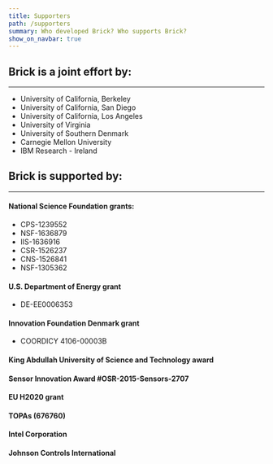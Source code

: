```yaml
---
title: Supporters
path: /supporters
summary: Who developed Brick? Who supports Brick?
show_on_navbar: true
---
```


## Brick is a joint effort by:
---

- University of California, Berkeley
- University of California, San Diego
- University of California, Los Angeles
- University of Virginia
- University of Southern Denmark
- Carnegie Mellon University
- IBM Research - Ireland

## Brick is supported by:
---
#### National Science Foundation grants:
- CPS-1239552
- NSF-1636879
- IIS-1636916
- CSR-1526237
- CNS-1526841
- NSF-1305362


#### U.S. Department of Energy grant
- DE-EE0006353

#### Innovation Foundation Denmark grant
- COORDICY 4106-00003B

#### King Abdullah University of Science and Technology award

#### Sensor Innovation Award #OSR-2015-Sensors-2707

#### EU H2020 grant

#### TOPAs (676760)

#### Intel Corporation

#### Johnson Controls International